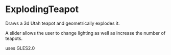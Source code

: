# ExplodingTeapot

Draws a 3d Utah teapot and geometrically explodes it. 

A slider allows the user to change lighting as well as increase the number of teapots. 

uses GLES2.0